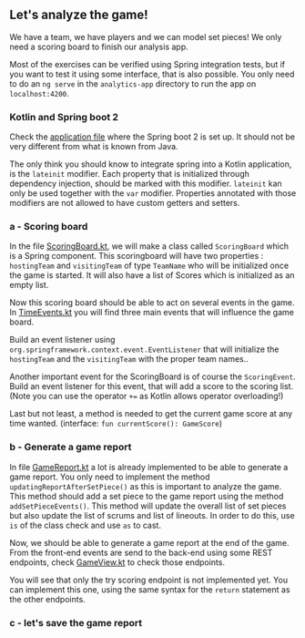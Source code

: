 ## Let's analyze the game!

We have a team, we have players and we can model set pieces! 
We only need a scoring board to finish our analysis app.

Most of the exercises can be verified using Spring integration tests, but if you want to test it using some interface, 
that is also possible. You only need to do an `ng serve` in the `analytics-app` directory to run the app on `localhost:4200`. 

### Kotlin and Spring boot 2
Check the [application file](./../src/main/kotlin/com/paulienvanalst/rugbymatch/Application.kt) where the Spring boot 2  is set up.
It should not be very different from what is known from Java.

The only think you should know to integrate spring into a Kotlin application, is the `lateinit` modifier. Each property that is initialized through 
dependency injection, should be marked with this modifier. `lateinit` kan only be used together with the `var` modifier. Properties annotated 
with those modifiers are not allowed to have custom getters and setters.

### a - Scoring board
In the file [ScoringBoard.kt](./../src/main/kotlin/com/paulienvanalst/rugbymatch/game/ScoringBoard.kt), we will make a class called `ScoringBoard` which is a Spring component.
This scoringboard will have two properties : `hostingTeam` and `visitingTeam` of type `TeamName` who will be initialized once the game is started.
It will also have a list of Scores which is initialized as an empty list.


Now this scoring board should be able to act on several events in the game. In [TimeEvents.kt](./../src/main/kotlin/com/paulienvanalst/rugbymatch/events/TimeEvents.kt) you will find three 
main events that will influence the game board.

Build an event listener using `org.springframework.context.event.EventListener` that will initialize the `hostingTeam` and the `visitingTeam` with the proper team names..

Another important event for the ScoringBoard is of course the `ScoringEvent`. 
Build an event listener for this event, that will add a score to the scoring list. (Note you can use the operator `+=` as Kotlin allows operator overloading!)

Last but not least, a method is needed to get the current game score at any time wanted. (interface: `fun currentScore(): GameScore`)

### b - Generate a game report
In file [GameReport.kt](./../src/main/kotlin/com/paulienvanalst/rugbymatch/analytics/GameReport.kt) a lot is already implemented to be able to generate a game report. 
You only need to implement the method `updatingReportAfterSetPiece()` as this is important to analyze the game.
This method should add a set piece to the game report using  the method `addSetPieceEvents()`. This method will update the overall list of set pieces but also 
update the list of scrums and list of lineouts. In order to do this, use `is` of the class check and use `as` to cast.

Now, we should be able to generate a game report at the end of the game. 
From the front-end events are send to the back-end using some REST endpoints, check [GameView.kt](./../src/main/kotlin/com/paulienvanalst/rugbymatch/game/GameView.kt) to check those endpoints.

You will see that only the try scoring endpoint is not implemented yet. You can implement this one, using the same syntax for the `return` statement as the other endpoints.

### c - let's save the game report